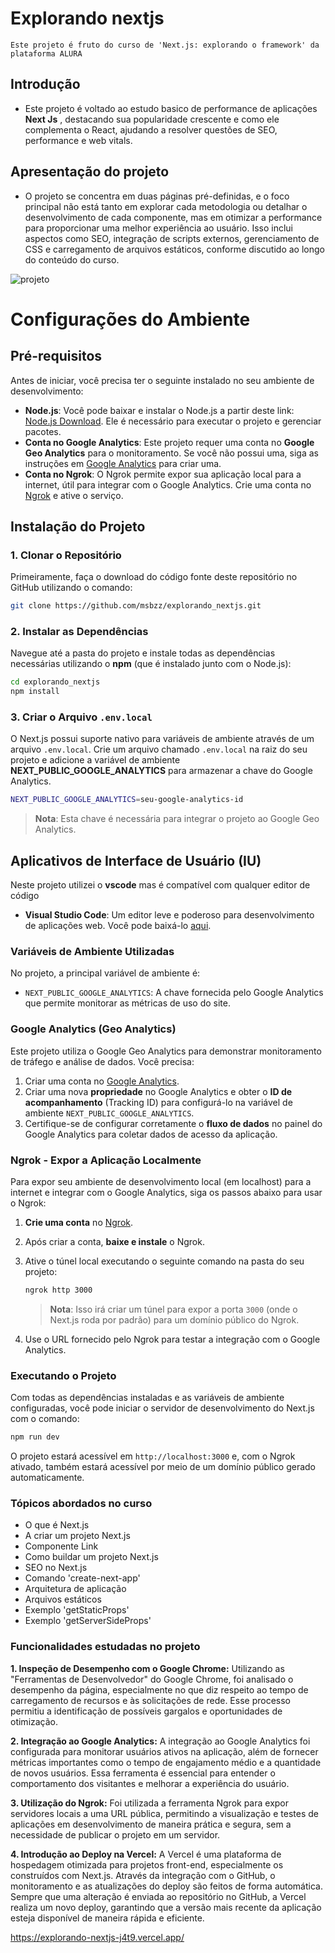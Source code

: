 # Explorando nextjs

    Este projeto é fruto do curso de 'Next.js: explorando o framework' da plataforma ALURA


  ## Introdução
   
- Este projeto é voltado ao estudo basico de performance de aplicações **Next Js** ,  destacando sua popularidade crescente e como ele complementa o React, ajudando a resolver questões de SEO, performance e web vitals.

   
## Apresentação do projeto

- O projeto se concentra em duas páginas pré-definidas, e o foco principal não está tanto em explorar cada metodologia ou detalhar o desenvolvimento de cada componente, mas em otimizar a performance para proporcionar uma melhor experiência ao usuário. Isso inclui aspectos como SEO, integração de scripts externos, gerenciamento de CSS e carregamento de arquivos estáticos, conforme discutido ao longo do conteúdo do curso. 

      

 ![projeto](info/apresentacao.gif)
 

# Configurações do Ambiente
## Pré-requisitos

Antes de iniciar, você precisa ter o seguinte instalado no seu ambiente de desenvolvimento:

- **Node.js**: Você pode baixar e instalar o Node.js a partir deste link: [Node.js Download](https://nodejs.org/pt). Ele é necessário para executar o projeto e gerenciar pacotes.
- **Conta no Google Analytics**: Este projeto requer uma conta no **Google Geo Analytics** para o monitoramento. Se você não possui uma, siga as instruções em [Google Analytics](https://analytics.google.com/) para criar uma.
- **Conta no Ngrok**: O Ngrok permite expor sua aplicação local para a internet, útil para integrar com o Google Analytics. Crie uma conta no [Ngrok](https://ngrok.com/) e ative o serviço.
 
 ## Instalação do Projeto

### 1. Clonar o Repositório

Primeiramente, faça o download do código fonte deste repositório no GitHub utilizando o comando:

```bash
git clone https://github.com/msbzz/explorando_nextjs.git
```

### 2. Instalar as Dependências

Navegue até a pasta do projeto e instale todas as dependências necessárias utilizando o **npm** (que é instalado junto com o Node.js):

```bash
cd explorando_nextjs
npm install
```

### 3. Criar o Arquivo `.env.local`

O Next.js possui suporte nativo para variáveis de ambiente através de um arquivo `.env.local`. Crie um arquivo chamado `.env.local` na raiz do seu projeto e adicione a variável de ambiente **NEXT_PUBLIC_GOOGLE_ANALYTICS** para armazenar a chave do Google Analytics.

```bash
NEXT_PUBLIC_GOOGLE_ANALYTICS=seu-google-analytics-id
```

> **Nota**: Esta chave é necessária para integrar o projeto ao Google Geo Analytics.

## Aplicativos de Interface de Usuário (IU)

Neste projeto utilizei o **vscode** mas é compatível com qualquer editor de código   

- **Visual Studio Code**: Um editor leve e poderoso para desenvolvimento de aplicações web. Você pode baixá-lo [aqui](https://code.visualstudio.com/).
 
### Variáveis de Ambiente Utilizadas

No projeto, a principal variável de ambiente é:

- `NEXT_PUBLIC_GOOGLE_ANALYTICS`: A chave fornecida pelo Google Analytics que permite monitorar as métricas de uso do site.

### Google Analytics (Geo Analytics)

Este projeto utiliza o Google Geo Analytics para demonstrar monitoramento de tráfego e análise de dados. Você precisa:

1. Criar uma conta no [Google Analytics](https://analytics.google.com/).
2. Criar uma nova **propriedade** no Google Analytics e obter o **ID de acompanhamento** (Tracking ID) para configurá-lo na variável de ambiente `NEXT_PUBLIC_GOOGLE_ANALYTICS`.
3. Certifique-se de configurar corretamente o **fluxo de dados** no painel do Google Analytics para coletar dados de acesso da aplicação.

### Ngrok - Expor a Aplicação Localmente

Para expor seu ambiente de desenvolvimento local (em localhost) para a internet e integrar com o Google Analytics, siga os passos abaixo para usar o Ngrok:

1. **Crie uma conta** no [Ngrok](https://ngrok.com/).
2. Após criar a conta, **baixe e instale** o Ngrok.
3. Ative o túnel local executando o seguinte comando na pasta do seu projeto:
   
   ```bash
   ngrok http 3000
   ```

   > **Nota**: Isso irá criar um túnel para expor a porta `3000` (onde o Next.js roda por padrão) para um domínio público do Ngrok.

4. Use o URL fornecido pelo Ngrok para testar a integração com o Google Analytics.

### Executando o Projeto

Com todas as dependências instaladas e as variáveis de ambiente configuradas, você pode iniciar o servidor de desenvolvimento do Next.js com o comando:

```bash
npm run dev
```

O projeto estará acessível em `http://localhost:3000` e, com o Ngrok ativado, também estará acessível por meio de um domínio público gerado automaticamente.

 
 
 ### Tópicos abordados no curso

 - O que é Next.js
 - A criar um projeto Next.js
 - Componente Link
 - Como buildar um projeto Next.js
 - SEO no Next.js
 - Comando 'create-next-app'
 - Arquitetura de aplicação
 - Arquivos estáticos
 - Exemplo 'getStaticProps'
 - Exemplo 'getServerSideProps'


### Funcionalidades estudadas no projeto
  
**1. Inspeção de Desempenho com o Google Chrome:**
Utilizando as "Ferramentas de Desenvolvedor" do Google Chrome, foi analisado o desempenho da página, especialmente no que diz respeito ao tempo de carregamento de recursos e às solicitações de rede. Esse processo permitiu a identificação de possíveis gargalos e oportunidades de otimização.

**2. Integração ao Google Analytics:**
A integração ao Google Analytics foi configurada para monitorar usuários ativos na aplicação, além de fornecer métricas importantes como o tempo de engajamento médio e a quantidade de novos usuários. Essa ferramenta é essencial para entender o comportamento dos visitantes e melhorar a experiência do usuário.

**3. Utilização do Ngrok:**
Foi utilizada a ferramenta Ngrok para expor servidores locais a uma URL pública, permitindo a visualização e testes de aplicações em desenvolvimento de maneira prática e segura, sem a necessidade de publicar o projeto em um servidor.

**4. Introdução ao Deploy na Vercel:**
A Vercel é uma plataforma de hospedagem otimizada para projetos front-end, especialmente os construídos com Next.js. Através da integração com o GitHub, o monitoramento e as atualizações do deploy são feitos de forma automática. Sempre que uma alteração é enviada ao repositório no GitHub, a Vercel realiza um novo deploy, garantindo que a versão mais recente da aplicação esteja disponível de maneira rápida e eficiente.

https://explorando-nextjs-j4t9.vercel.app/ 

